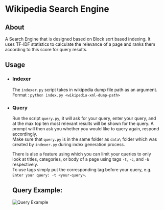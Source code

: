 # Wikipedia Search Engine
## About
A Search Engine that is designed based on Block sort based indexing. It uses TF-IDF statistics to calculate the relevance of a page and ranks them according to this score for query results.

## Usage
* ### Indexer
  The `indexer.py` script takes in wikipedia dump file path as an argument.</br>
  Format : `python index.py <wikipedia-xml-dump-path>` </br>
  
 * ### Query
   Run the script `query.py`, it will ask for your query, enter your query, and at the max top ten most relevant results will be shown for the query.
   A prompt will then ask you whether you would like to query again, respond accordingly.</br>
   Make sure that `query.py` is in the same folder as `data\` folder which was created by `indexer.py` during index generation process.
   
   There is also a feature using which you can limit your queries to only look at titles, categories, or body of a page using tags `-t`, `-c`, and `-b` respectively.</br>
   To use tags simply put the corresponding tag before your query, e.g. `Enter your query: -t <your-query>`.

   ## Query Example:
   ![Query Example](https://github.com/Bufftowel/Wikipedia-Search-Engine/master/src/wikipedia_query_example.png)